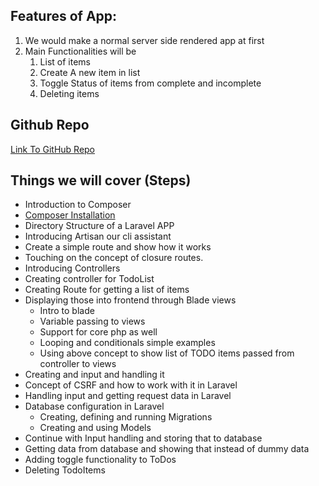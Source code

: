 ## Features of App:

1. We would make a normal server side rendered app at first
2. Main Functionalities will be
    1. List of items
    2. Create A new item in list
    3. Toggle Status of items from complete and incomplete
    4. Deleting items

## Github Repo
[Link To GitHub Repo](https://github.com/ChintanPalan/Laravel-todo)

## Things we will cover (Steps)

- Introduction to Composer
- [Composer Installation](https://getcomposer.org/)
- Directory Structure of a Laravel APP
- Introducing Artisan our cli assistant
- Create a simple route and show how it works
- Touching on the concept of closure routes.
- Introducing Controllers
- Creating controller for TodoList
- Creating Route for getting a list of items
- Displaying those into frontend through Blade views
    - Intro to blade
    - Variable passing to views
    - Support for core php as well
    - Looping and conditionals simple examples
    - Using above concept to show list of TODO items passed from controller to views
- Creating and input and handling it
- Concept of CSRF and how to work with it in Laravel
- Handling input and getting request data in Laravel
- Database configuration in Laravel
    - Creating, defining and running Migrations
    - Creating and using Models
- Continue with Input handling and storing that to database
- Getting data from database and showing that instead of dummy data
- Adding toggle functionality to ToDos
- Deleting TodoItems